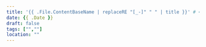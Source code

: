 ```yaml
---
title: '{{ .File.ContentBaseName | replaceRE "[_-]" " " | title }}' # <--- 修改这一行
date: {{ .Date }}
draft: false
tags: ["",""]
location: ""
---
```

